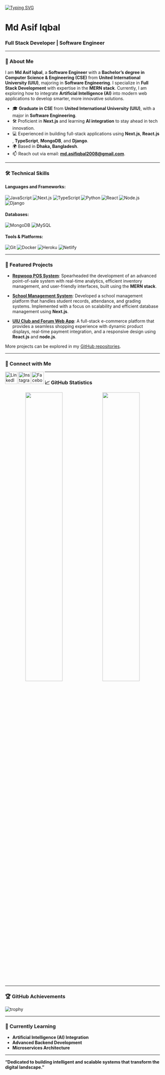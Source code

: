 <!-- Typing SVG -->
<p align="left">
    <a href="https://git.io/typing-svg">
        <img
            src="https://readme-typing-svg.herokuapp.com?size=24&width=600&lines=Welcome+to+My+Professional+GitHub+Profile..."
            alt="Typing SVG"
        />
    </a>
</p>

# Md Asif Iqbal

### Full Stack Developer | Software Engineer 

---

### 📝 About Me

I am **Md Asif Iqbal**, a **Software Engineer** with a **Bachelor’s degree in Computer Science & Engineering (CSE)** from **United International University (UIU)**, majoring in **Software Engineering**. I specialize in **Full Stack Development** with expertise in the **MERN stack**. Currently, I am exploring how to integrate **Artificial Intelligence (AI)** into modern web applications to develop smarter, more innovative solutions.

- 🎓 **Graduate in CSE** from **United International University (UIU)**, with a major in **Software Engineering**.
- 🛠️ Proficient in **Next.js** and learning **AI integration** to stay ahead in tech innovation.
- 💻 Experienced in building full-stack applications using **Next.js**, **React.js** , **TypeScript**, **MongoDB**, and **Django**.
- 🌍 Based in **Dhaka, Bangladesh**.
- 📫 Reach out via email: **[md.asifiqbal2008@gmail.com](mailto:md.asifiqbal2008@gmail.com)**.

---

### 🛠️ Technical Skills

#### Languages and Frameworks:
![JavaScript](https://img.shields.io/badge/JavaScript-%23323330.svg?style=for-the-badge&logo=javascript&logoColor=%23F7DF1E)
![Next.js](https://img.shields.io/badge/Next.js-black?style=for-the-badge&logo=next.js&logoColor=white)
![TypeScript](https://img.shields.io/badge/TypeScript-%23007ACC.svg?style=for-the-badge&logo=typescript&logoColor=white)
![Python](https://img.shields.io/badge/Python-3776AB?style=for-the-badge&logo=python&logoColor=white)
![React](https://img.shields.io/badge/React-%2320232a.svg?style=for-the-badge&logo=react&logoColor=%2361DAFB)
![Node.js](https://img.shields.io/badge/Node.js-6DA55F?style=for-the-badge&logo=node.js&logoColor=white)
![Django](https://img.shields.io/badge/Django-092E20?style=for-the-badge&logo=django&logoColor=white)


#### Databases:
![MongoDB](https://img.shields.io/badge/MongoDB-%234ea94b.svg?style=for-the-badge&logo=mongodb&logoColor=white)
![MySQL](https://img.shields.io/badge/MySQL-%230000FF.svg?style=for-the-badge&logo=mysql&logoColor=white)

#### Tools & Platforms:
![Git](https://img.shields.io/badge/Git-F05032?style=for-the-badge&logo=git&logoColor=white)
![Docker](https://img.shields.io/badge/Docker-2496ED?style=for-the-badge&logo=docker&logoColor=white)
![Heroku](https://img.shields.io/badge/Heroku-430098?style=for-the-badge&logo=heroku&logoColor=white)
![Netlify](https://img.shields.io/badge/Netlify-00C7B7?style=for-the-badge&logo=netlify&logoColor=white)

---

### 🚀 Featured Projects

- **[Repwoop POS System](https://github.com/md-asif-iqbal/RepWoop-POS-system)**: Spearheaded the development of an advanced point-of-sale system with real-time analytics, efficient inventory management, and user-friendly interfaces, built using the **MERN stack**.

- **[School Management System](https://github.com/md-asif-iqbal/school-management)**: Developed a school management platform that handles student records, attendance, and grading systems. Implemented with a focus on scalability and efficient database management using **Next.js**.

- **[UIU Club and Forum Web App](https://github.com/md-asif-iqbal/uiu-club-forum-client-side)**: A full-stack e-commerce platform that provides a seamless shopping experience with dynamic product displays, real-time payment integration, and a responsive design using **React.js** and **node.js**.

More projects can be explored in my [GitHub repositories](https://github.com/md-asif-iqbal?tab=repositories).

---

### 🔗 Connect with Me

<p align="left">
    <a href="https://www.linkedin.com/in/md-asif-iqbal-652473185/">
        <img align="left" alt="LinkedIn" width="40" src="https://cdn.jsdelivr.net/npm/simple-icons@v3/icons/linkedin.svg" />
    </a>
    <a href="https://www.instagram.com/asif.iqbal_____/">
        <img align="left" alt="Instagram" width="40" src="https://cdn.jsdelivr.net/npm/simple-icons@v3/icons/instagram.svg" />
    </a>
    <a href="https://www.facebook.com/asifiqbal2008">
        <img align="left" alt="Facebook" width="40" src="https://cdn.jsdelivr.net/npm/simple-icons@v3/icons/facebook.svg" />
    </a>
</p>

---

### 📈 GitHub Statistics

<p align="center">
  <img width="49%" src="https://github-readme-stats.vercel.app/api?username=md-asif-iqbal&show_icons=true&theme=radical" />
  <img width="49%" src="https://github-readme-streak-stats.herokuapp.com/?user=md-asif-iqbal&theme=radical" />
</p>

---

### 🏆 GitHub Achievements

![trophy](https://github-profile-trophy.vercel.app/?username=md-asif-iqbal&theme=monokai)

---

### 🌱 Currently Learning

- **Artificial Intelligence (AI) Integration**
- **Advanced Backend Development**
- **Microservices Architecture**

---

**“Dedicated to building intelligent and scalable systems that transform the digital landscape.”**
